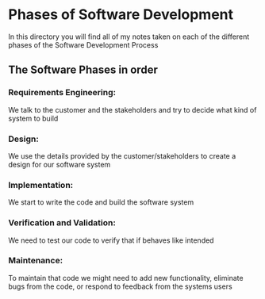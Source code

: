 # Phases of Software Development

In this directory you will find all of my notes taken on each of the different phases of the Software Development Process

## The Software Phases in order

### Requirements Engineering:

We talk to the customer and the stakeholders and try to decide what kind of system to build

### Design:

We use the details provided by the customer/stakeholders to create a design for our software system

### Implementation:

We start to write the code and build the software system

### Verification and Validation:

We need to test our code to verify that if behaves like intended

### Maintenance:

To maintain that code we might need to add new functionality, eliminate bugs from the code, or respond to feedback from the systems users
